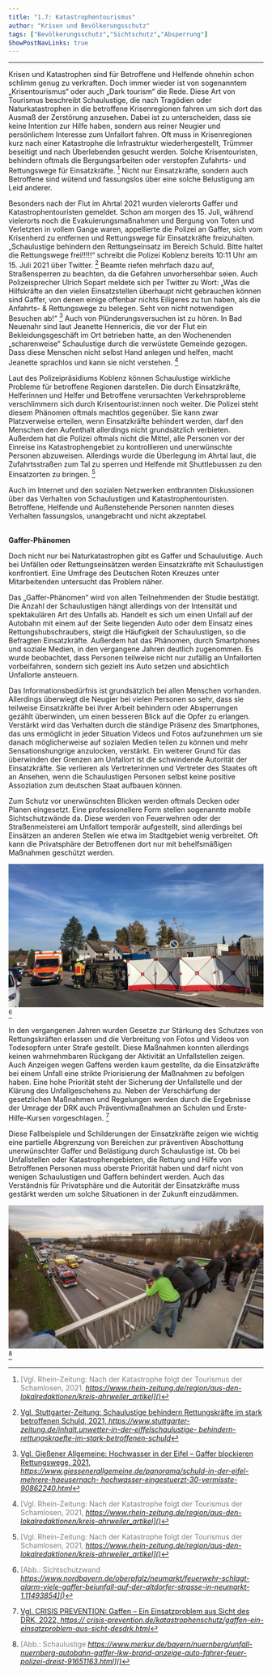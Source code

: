 ```yaml
---
title: "1.7: Katastrophentourismus"
author: "Krisen und Bevölkerungsschutz"
tags: ["Bevölkerungsschutz","Sichtschutz","Absperrung"]
ShowPostNavLinks: true
---
```

***
Krisen und Katastrophen sind für Betroffene und Helfende ohnehin
schon schlimm genug zu verkraften. Doch immer wieder ist von
sogenanntem „Krisentourismus“ oder auch „Dark tourism“ die
Rede. Diese Art von Tourismus beschreibt Schaulustige, die nach
Tragödien oder Naturkatastrophen in die betroffene Krisenregionen
fahren um sich dort das Ausmaß der Zerstörung anzusehen.
Dabei ist zu unterscheiden, dass sie keine Intention zur Hilfe
haben, sondern aus reiner Neugier und persönlichem Interesse
zum Unfallort fahren. Oft muss in Krisenregionen kurz nach
einer Katastrophe die Infrastruktur wiederhergestellt, Trümmer
beseitigt und nach Überlebenden gesucht werden. Solche
Krisentouristen, behindern oftmals die Bergungsarbeiten oder
verstopfen Zufahrts- und Rettungswege für Einsatzkräfte. [^1]
Nicht nur Einsatzkräfte, sondern auch Betroffene sind wütend
und fassungslos über eine solche Belustigung am Leid anderer.

Besonders nach der Flut im Ahrtal 2021 wurden vielerorts Gaffer
und Katastrophentouristen gemeldet. Schon am morgen des
15. Juli, während vielerorts noch die Evakuierungsmaßnahmen
und Bergung von Toten und Verletzten in vollem Gange waren,
appellierte die Polizei an Gaffer, sich vom Krisenherd zu entfernen
und Rettungswege für Einsatzkräfte freizuhalten. „Schaulustige
behindern den Rettungseinsatz im Bereich Schuld. Bitte
haltet die Rettungswege frei!!!!!“ schreibt die Polizei Koblenz
bereits 10:11 Uhr am 15. Juli 2021 über Twitter. [^2] Beamte riefen
mehrfach dazu auf, Straßensperren zu beachten, da die Gefahren
unvorhersehbar seien. Auch Polizeisprecher Ulrich Sopart meldete
sich per Twitter zu Wort: „Was die Hilfskräfte an den vielen Einsatzstellen
überhaupt nicht gebrauchen können sind Gaffer, von
denen einige offenbar nichts Eiligeres zu tun haben, als die Anfahrts- & Rettungswege zu belegen. Seht von nicht notwendigen
Besuchen ab!“ [^3] Auch von Plünderungsversuchen ist zu hören.
In Bad Neuenahr sind laut Jeanette Hennericis, die vor der Flut ein
Bekleidungsgeschäft im Ort betrieben hatte, an den Wochenenden
„scharenweise“ Schaulustige durch die verwüstete Gemeinde
gezogen. Dass diese Menschen nicht selbst Hand anlegen und
helfen, macht Jeanette sprachlos und kann sie nicht verstehen. [^4]

Laut des Polizeipräsidiums Koblenz können Schaulustige wirkliche
Probleme für betroffene Regionen darstellen. Die durch Einsatzkräfte,
Helferinnen und Helfer und Betroffene verursachten
Verkehrsprobleme verschlimmern sich durch Krisentourist:innen
noch weiter. Die Polizei steht diesem Phänomen oftmals machtlos
gegenüber. Sie kann zwar Platzverweise erteilen, wenn Einsatzkräfte
behindert werden, darf den Menschen den Aufenthalt
allerdings nicht grundsätzlich verbieten. Außerdem hat die
Polizei oftmals nicht die Mittel, alle Personen vor der Einreise
ins Katastrophengebiet zu kontrollieren und unerwünschte Personen
abzuweisen. Allerdings wurde die Überlegung im Ahrtal
laut, die Zufahrtsstraßen zum Tal zu sperren und Helfende mit
Shuttlebussen zu den Einsatzorten zu bringen. [^4]

Auch im Internet und den sozialen Netzwerken entbrannten
Diskussionen über das Verhalten von Schaulustigen und Katastrophentouristen.
Betroffene, Helfende und Außenstehende
Personen nannten dieses Verhalten fassungslos, unangebracht
und nicht akzeptabel.

<br>
<b> Gaffer-Phänomen </b>

Doch nicht nur bei Naturkatastrophen gibt es Gaffer und
Schaulustige. Auch bei Unfällen oder Rettungseinsätzen werden
Einsatzkräfte mit Schaulustigen konfrontiert. Eine Umfrage des
Deutschen Roten Kreuzes unter Mitarbeitenden untersucht das
Problem näher.

Das „Gaffer-Phänomen“ wird von allen Teilnehmenden der Studie
bestätigt. Die Anzahl der Schaulustigen hängt allerdings von der
Intensität und spektakulären Art des Unfalls ab. Handelt es
sich um einen Unfall auf der Autobahn mit einem auf der Seite
liegenden Auto oder dem Einsatz eines Rettungshubschraubers,
steigt die Häufigkeit der Schaulustigen, so die Befragten Einsatzkräfte.
Außerdem hat das Phänomen, durch Smartphones und
soziale Medien, in den vergangene Jahren deutlich zugenommen.
Es wurde beobachtet, dass Personen teilweise nicht nur zufällig
an Unfallorten vorbeifahren, sondern sich gezielt ins Auto setzen
und absichtlich Unfallorte ansteuern.

Das Informationsbedürfnis ist grundsätzlich bei allen Menschen
vorhanden. Allerdings überwiegt die Neugier bei vielen Personen
so sehr, dass sie teilweise Einsatzkräfte bei ihrer Arbeit behindern
oder Absperrungen gezählt überwinden, um einen besseren
Blick auf die Opfer zu erlangen. Verstärkt wird das Verhalten
durch die ständige Präsenz des Smartphones, das uns ermöglicht
in jeder Situation Videos und Fotos aufzunehmen um sie danach
möglicherweise auf sozialen Medien teilen zu können und mehr
Sensationshungrige anzulocken, verstärkt. Ein weiterer Grund für
das überwinden der Grenzen am Unfallort ist die schwindende
Autorität der Einsatzkräfte. Sie verlieren als Vertreterinnen und
Vertreter des Staates oft an Ansehen, wenn die Schaulustigen
Personen selbst keine positive Assoziation zum deutschen Staat
aufbauen können.

Zum Schutz vor unerwünschten Blicken werden oftmals Decken
oder Planen eingesetzt. Eine professionellere Form stellen
sogenannte mobile Sichtschutzwände da. Diese werden von
Feuerwehren oder der Straßenmeisterei am Unfallort temporär
aufgestellt, sind allerdings bei Einsätzen an anderen Stellen wie
etwa im Stadtgebiet wenig verbreitet. Oft kann die Privatsphäre
der Betroffenen dort nur mit behelfsmäßigen Maßnahmen
geschützt werden.

![Sichtschutzwand](Bild3_Sichtschutzwand.jpg)[^5]

In den vergangenen Jahren wurden Gesetze zur Stärkung des
Schutzes von Rettungskräften erlassen und die Verbreitung
von Fotos und Videos von Todesopfern unter Strafe gestellt.
Diese Maßnahmen konnten allerdings keinen wahrnehmbaren
Rückgang der Aktivität an Unfallstellen zeigen. Auch Anzeigen
wegen Gaffens werden kaum gestellte, da die Einsatzkräfte
bei einem Unfall eine strikte Priorisierung der Maßnahmen zu
befolgen haben. Eine hohe Priorität steht der Sicherung der Unfallstelle
und der Klärung des Unfallgeschehens zu. Neben der
Verschärfung der gesetzlichen Maßnahmen und Regelungen
werden durch die Ergebnisse der Umrage der DRK auch Präventivmaßnahmen
an Schulen und Erste-Hilfe-Kursen vorgeschlagen. [^6]

Diese Fallbeispiele und Schilderungen der Einsatzkräfte zeigen wie
wichtig eine partielle Abgrenzung von Bereichen zur präventiven
Abschottung unerwünschter Gaffer und Belästigung durch
Schaulustige ist. Ob bei Unfallstellen oder Katastrophengebieten,
die Rettung und Hilfe von Betroffenen Personen muss oberste
Priorität haben und darf nicht von wenigen Schaulustigen und
Gaffern behindert werden. Auch das Verständnis für Privatsphäre
und die Autorität der Einsatzkräfte muss gestärkt werden um
solche Situationen in der Zukunft einzudämmen.

![Schaulustige](Bild1_Gaffer.jpg)[^7]

[^1]: <font color="grey">[Vgl. Rhein-Zeitung: Nach der Katastrophe folgt der Tourismus der Schamlosen, 2021, <i> <u> https://www.rhein-zeitung.de/region/aus-den-lokalredaktionen/kreis-ahrweiler_artikel]()</font></u></i>
[^2]: <font color="grey">[Vgl. Stuttgarter-Zeitung: Schaulustige behindern Rettungskräfte im stark betroffenen
Schuld, 2021, <i> <u> https://www.stuttgarter-zeitung.de/inhalt.unwetter-in-der-eiffelschaulustige-
behindern-rettungskraefte-im-stark-betroffenen-schuld]()</font></u></i>
[^3]: <font color="grey">[Vgl. Gießener Allgemeine: Hochwasser in der Eifel – Gaffer blockieren Rettungswege, 2021, <i> <u> https://www.giessenerallgemeine.de/panorama/schuld-in-der-eifel-mehrere-haeusernach-
hochwasser-eingestuerzt-30-vermisste-90862240.html]()</font></u></i>
[^4]: <font color="grey">[Vgl. Rhein-Zeitung: Nach der Katastrophe folgt der Tourismus der Schamlosen, 2021, <i> <u> https://www.rhein-zeitung.de/region/aus-den-lokalredaktionen/kreis-ahrweiler_artikel]()</font></u></i>
[^5]: <font color="grey">[Abb.: Sichtschutzwand <i> <u> https://www.nordbayern.de/oberpfalz/neumarkt/feuerwehr-schlagt-alarm-viele-gaffer-beiunfall-auf-der-altdorfer-strasse-in-neumarkt-1.11493854]()</font></u></i>
[^6]: <font color="grey">[Vgl. CRISIS PREVENTION: Gaffen – Ein Einsatzproblem aus Sicht des DRK, 2022, <i> <u> https://
crisis-prevention.de/katastrophenschutz/gaffen-ein-einsatzproblem-aus-sicht-desdrk.html]()</font></u></i>
[^7]: <font color="grey">[Abb.: Schaulustige <i> <u> https://www.merkur.de/bayern/nuernberg/unfall-nuernberg-autobahn-gaffer-lkw-brand-anzeige-auto-fahrer-feuer-polizei-dreist-91651163.html]()</font></u></i>